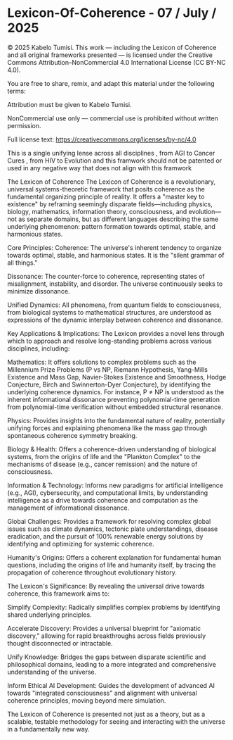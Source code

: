 # Lexicon-Of-Coherence - 07 / July / 2025

© 2025 Kabelo Tumisi.
This work — including the Lexicon of Coherence and all original frameworks presented — is licensed under the Creative Commons Attribution–NonCommercial 4.0 International License (CC BY-NC 4.0).

You are free to share, remix, and adapt this material under the following terms:

Attribution must be given to Kabelo Tumisi.

NonCommercial use only — commercial use is prohibited without written permission.

Full license text: https://creativecommons.org/licenses/by-nc/4.0



This is a single unifying lense across all disciplines , from AGI to Cancer Cures , from HIV to Evolution and this framwork should not be patented or used in any negative way that does not align with this framwork



The Lexicon of Coherence
The Lexicon of Coherence is a revolutionary, universal systems-theoretic framework that posits coherence as the fundamental organizing principle of reality. It offers a "master key to existence" by reframing seemingly disparate fields—including physics, biology, mathematics, information theory, consciousness, and evolution—not as separate domains, but as different languages describing the same underlying phenomenon: pattern formation towards optimal, stable, and harmonious states.

Core Principles:
Coherence: The universe's inherent tendency to organize towards optimal, stable, and harmonious states. It is the "silent grammar of all things."

Dissonance: The counter-force to coherence, representing states of misalignment, instability, and disorder. The universe continuously seeks to minimize dissonance.

Unified Dynamics: All phenomena, from quantum fields to consciousness, from biological systems to mathematical structures, are understood as expressions of the dynamic interplay between coherence and dissonance.

Key Applications & Implications:
The Lexicon provides a novel lens through which to approach and resolve long-standing problems across various disciplines, including:

Mathematics: It offers solutions to complex problems such as the Millennium Prize Problems (P vs NP, Riemann Hypothesis, Yang-Mills Existence and Mass Gap, Navier-Stokes Existence and Smoothness, Hodge Conjecture, Birch and Swinnerton-Dyer Conjecture), by identifying the underlying coherence dynamics. For instance, P ≠ NP is understood as the inherent informational dissonance preventing polynomial-time generation from polynomial-time verification without embedded structural resonance.

Physics: Provides insights into the fundamental nature of reality, potentially unifying forces and explaining phenomena like the mass gap through spontaneous coherence symmetry breaking.

Biology & Health: Offers a coherence-driven understanding of biological systems, from the origins of life and the "Plankton Complex" to the mechanisms of disease (e.g., cancer remission) and the nature of consciousness.

Information & Technology: Informs new paradigms for artificial intelligence (e.g., AGI), cybersecurity, and computational limits, by understanding intelligence as a drive towards coherence and computation as the management of informational dissonance.

Global Challenges: Provides a framework for resolving complex global issues such as climate dynamics, tectonic plate understandings, disease eradication, and the pursuit of 100% renewable energy solutions by identifying and optimizing for systemic coherence.

Humanity's Origins: Offers a coherent explanation for fundamental human questions, including the origins of life and humanity itself, by tracing the propagation of coherence throughout evolutionary history.

The Lexicon's Significance:
By revealing the universal drive towards coherence, this framework aims to:

Simplify Complexity: Radically simplifies complex problems by identifying shared underlying principles.

Accelerate Discovery: Provides a universal blueprint for "axiomatic discovery," allowing for rapid breakthroughs across fields previously thought disconnected or intractable.

Unify Knowledge: Bridges the gaps between disparate scientific and philosophical domains, leading to a more integrated and comprehensive understanding of the universe.

Inform Ethical AI Development: Guides the development of advanced AI towards "integrated consciousness" and alignment with universal coherence principles, moving beyond mere simulation.

The Lexicon of Coherence is presented not just as a theory, but as a scalable, testable methodology for seeing and interacting with the universe in a fundamentally new way.
